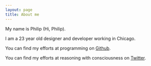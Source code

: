 ```yaml
---
layout: page
title: About me
---
```


My name is Philip (Hi, Philip).

I am a 23 year old designer and developer working in Chicago.

You can find my efforts at programming on [Github](http://github.com/lambdahands).

You can find my efforts at reasoning with consciousness on [Twitter](http://twitter.com/lambdahands).
